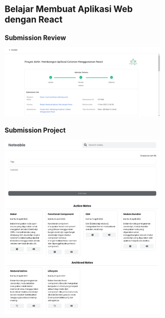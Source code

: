 <h1>Belajar Membuat Aplikasi Web dengan React</h1>

<h2>Submission Review</h2>
<img src="https://github.com/dimmasyusuf/noteable/blob/main/public/submission-review.png" alt="Submission Review" />

<h2>Submission Project</h2>
<img src="https://github.com/dimmasyusuf/noteable/blob/main/public/submission-project.png" alt="Sumission Project" />
